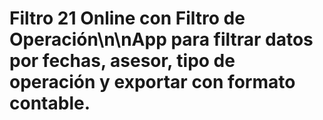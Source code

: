 # Filtro 21 Online con Filtro de Operación\n\nApp para filtrar datos por fechas, asesor, tipo de operación y exportar con formato contable.